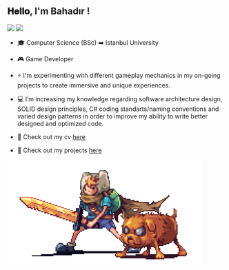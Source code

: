 ## 𝐇𝐞𝐥𝐥𝐨, I'm Bahadır !
[<img src ="https://img.shields.io/badge/Website-%23.svg?&style=for-the-badge&logo=&logoColor=white%22">](https://solideizer.github.io./)
[<img src="https://img.shields.io/badge/linkedin-%230077B5.svg?&style=for-the-badge&logo=linkedin&logoColor=white" />](https://www.linkedin.com/in/bahadır-üçyıldız-741702126/)

- 🎓 Computer Science (BSc) ➡️ Istanbul University

- 🎮 Game Developer 

- ⚡ I'm experimenting with different gameplay mechanics in my on-going projects to create immersive and unique experiences.

- 💻 I’m increasing my knowledge regarding software architecture design, SOLID design principles, C# coding standarts/naming conventions and varied design patterns in order to   improve my ability to write better designed and optimized code.
  
- 📝 Check out my cv [here](https://github.com/Solideizer/Solideizer/blob/master/Bahadır_Üçyıldız_-_Game_Developer.pdf)
  
- 💬 Check out my projects [here](https://solideizer.github.io./)

<img align="center" src="https://github.com/Solideizer/Solideizer/blob/master/preview.gif" width="450" />
